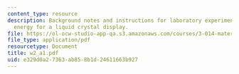 ```yaml
---
content_type: resource
description: Background notes and instructions for laboratory experiments on switching
  energy for a liquid crystal display.
file: https://ol-ocw-studio-app-qa.s3.amazonaws.com/courses/3-014-materials-laboratory-fall-2006/e329d0a27363ab858b1d24611663b927_w2_a1.pdf
file_type: application/pdf
resourcetype: Document
title: w2_a1.pdf
uid: e329d0a2-7363-ab85-8b1d-24611663b927
---
```

